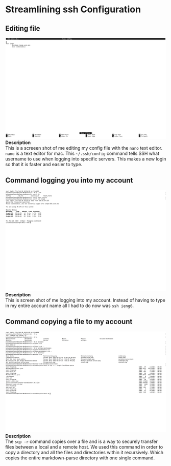 # Streamlining ssh Configuration
## Editing file
![Image](StreamLine1.png) \
**Description** \
This is a screeen shot of me editing my config file with the `nano` text editor. `nano` is a text editor for mac. This `~/.ssh/config` command tells SSH what username to use when logging into specific servers. This makes a new login so that it is faster and easier to type.
## Command logging you into my account
![Image](StreamLine2.png) \
**Description** \
This is screen shot of me logging into my account. Instead of having to type in my entire account name all I had to do now was `ssh ieng6`.
## Command copying a file to my account
![Image](StreamLine3.png) \
**Description** \
The `scp -r` command copies over a file and is a way to securely transfer files between a local and a remote host. We used this command in order to copy a directory and all the files and directories within it recursively. Which copies the entire markdown-parse directory with one single command.
